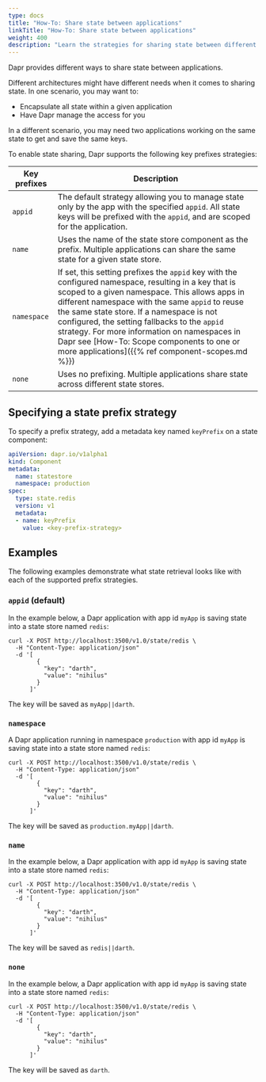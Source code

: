 ```yaml
---
type: docs
title: "How-To: Share state between applications"
linkTitle: "How-To: Share state between applications"
weight: 400
description: "Learn the strategies for sharing state between different applications"
---
```


Dapr provides different ways to share state between applications.

Different architectures might have different needs when it comes to sharing state. In one scenario, you may want to:

- Encapsulate all state within a given application 
- Have Dapr manage the access for you

In a different scenario, you may need two applications working on the same state to get and save the same keys.

To enable state sharing, Dapr supports the following key prefixes strategies:

| Key prefixes | Description |
| ------------ | ----------- |
| `appid` | The default strategy allowing you to manage state only by the app with the specified `appid`. All state keys will be prefixed with the `appid`, and are scoped for the application. |
| `name` | Uses the name of the state store component as the prefix. Multiple applications can share the same state for a given state store. |
| `namespace` |  If set, this setting prefixes the `appid` key with the configured namespace, resulting in a key that is scoped to a given namespace. This allows apps in different namespace with the same `appid` to reuse the same state store. If a namespace is not configured, the setting fallbacks to the `appid` strategy. For more information on namespaces in Dapr see [How-To: Scope components to one or more applications]({{% ref component-scopes.md %}}) |
| `none` | Uses no prefixing. Multiple applications share state across different state stores. |

## Specifying a state prefix strategy

To specify a prefix strategy, add a metadata key named `keyPrefix` on a state component:

```yaml
apiVersion: dapr.io/v1alpha1
kind: Component
metadata:
  name: statestore
  namespace: production
spec:
  type: state.redis
  version: v1
  metadata:
  - name: keyPrefix
    value: <key-prefix-strategy>
```

## Examples

The following examples demonstrate what state retrieval looks like with each of the supported prefix strategies.

### `appid` (default)

In the example below, a Dapr application with app id `myApp` is saving state into a state store named `redis`:

```shell
curl -X POST http://localhost:3500/v1.0/state/redis \
  -H "Content-Type: application/json"
  -d '[
        {
          "key": "darth",
          "value": "nihilus"
        }
      ]'
```

The key will be saved as `myApp||darth`.

### `namespace`

A Dapr application running in namespace `production` with app id `myApp` is saving state into a state store named `redis`:

```shell
curl -X POST http://localhost:3500/v1.0/state/redis \
  -H "Content-Type: application/json"
  -d '[
        {
          "key": "darth",
          "value": "nihilus"
        }
      ]'
```

The key will be saved as `production.myApp||darth`.

### `name`

In the example below, a Dapr application with app id `myApp` is saving state into a state store named `redis`:

```shell
curl -X POST http://localhost:3500/v1.0/state/redis \
  -H "Content-Type: application/json"
  -d '[
        {
          "key": "darth",
          "value": "nihilus"
        }
      ]'
```

The key will be saved as `redis||darth`.

### `none`

In the example below, a Dapr application with app id `myApp` is saving state into a state store named `redis`:

```shell
curl -X POST http://localhost:3500/v1.0/state/redis \
  -H "Content-Type: application/json"
  -d '[
        {
          "key": "darth",
          "value": "nihilus"
        }
      ]'
```

The key will be saved as `darth`.